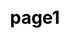 ---
title: "page1"

css: "scss/partner.scss"

section1:
  title: 'Join the Revolution,Partner with KubeSphere'
  content: 'We look forward to your joining KubeSphere partner to improve the ecosystem of both, and grow your business. KubeSphere provide  resources and rights for partners to help them increase their expertise, deliver open source technology, and resell product.'
  topImage: 'images/partner/partner-top.jpg'

section2:
  title: 'Together, build partnership for success all over the world'
  content: 'KubeSphere partners play a critical role in KubeSphere go-to-market strategy. KubeSphere partners are located all over the world, we are looking forward to the global cooperation, your success is our success.'
  name1: 'USA'
  icon1: ''
  name2: 'European'
  icon2: 'images/partner/radore.jpg'
  name3: 'China'
  icon3: 'images/partner/qingcloud.svg'
  mapImage: 'images/partner/map.svg'
  bg1: 'images/common/hexagon.svg'
  bg2: 'images/partner/background1.svg'
  bg3: 'images/partner/background2.svg'
section3:
  title: 'Partner Types'
  tip: Request now →
  partnerType:
    - title: "App Providers"
      content: "KubeSphere Application Store is a great place to showcase your application, KubeSphere bring your applications to tens of thousands of users, making them deploy your App to Kubernetes with one click."
      link: ""
    
    - title: "Consulting"
      content: If agencies and consultancies want to help clients easily adopt Kubernetes and deliver applications using modern, open source technologies, KubeSphere is the best choice for your team.
      link: ""

    - title: "Cloud Providers"
      content: For any cloud providers who want to tightly integrate KubeSphere as a catalog or application in their application market for Kubernetes-based solution,  do not hesitate to use KubeSphere to extend your ecosystem.
      link: ""

    - title: "Go-To-Market"
      content: KubeSphere is 100% open source and free, you are able to localize KubeSphere, translate it into local languages, build local communities and develop local markets. GTM partners from around the globe that are tightly aligned with KubeSphere.
      link: ""

section4:
  title: 'Featured Partners'
  featuredPartnerList:
    - icon: "images/partner/partner5.jpg"
      partnerType: "technology"
      content: 'KubeSphere is trusted by various enterprises and organizations to the innovators driving the future of software.'

    - icon: "images/partner/partner1.jpg"
      partnerType: "Go-To-Market"
      content: 

    - icon: "images/partner/partner10.jpg"
      partnerType: "Go-To-Market"
      content:

    - icon: "images/partner/partner4.jpg"
      partnerType: "technology"
      content: 

    - icon: "images/partner/partner8.jpg"
      partnerType: "technology"
      content: 

    - icon: "images/partner/partner9.jpg"
      partnerType: "technology"
      content: 

---